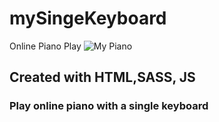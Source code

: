 # mySingeKeyboard
Online Piano Play
![My Piano]([https://i.ibb.co/Cn4Spfn/2022-01-07-01-16-59.png)
## Created with HTML,SASS, JS 
### Play online piano with a single keyboard
